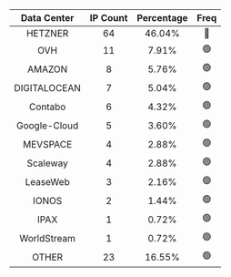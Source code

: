 | Data Center | IP Count | Percentage | Freq |
|:------------:|:--------:|:-----------:|:-----:|
| HETZNER | 64 | 46.04% | 🔴 |
| OVH | 11 | 7.91% | 🟢 |
| AMAZON | 8 | 5.76% | 🟢 |
| DIGITALOCEAN | 7 | 5.04% | 🟢 |
| Contabo | 6 | 4.32% | 🟢 |
| Google-Cloud | 5 | 3.60% | 🟢 |
| MEVSPACE | 4 | 2.88% | 🟢 |
| Scaleway | 4 | 2.88% | 🟢 |
| LeaseWeb | 3 | 2.16% | 🟢 |
| IONOS | 2 | 1.44% | 🟢 |
| IPAX | 1 | 0.72% | 🟢 |
| WorldStream | 1 | 0.72% | 🟢 |
| OTHER | 23 | 16.55% | 🟢 |